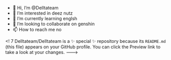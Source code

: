 - 👋 Hi, I’m @Delltateam
- 👀 I’m interested in deez nutz
- 🌱 I’m currently learning englsh
- 💞️ I’m looking to collaborate on genshin
- 📫 How to reach me no

<! 7
Delltateam/Delltateam is a ✨ special ✨ repository because its `README.md` (this file) appears on your GitHub profile.
You can click the Preview link to take a look at your changes.
--->
